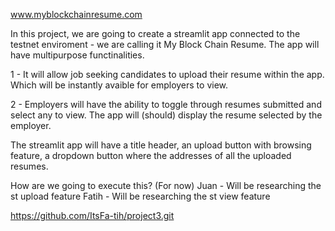 www.myblockchainresume.com 

In this project, we are going to create a streamlit app connected to the testnet enviroment - we are calling it My Block Chain Resume. The app will have multipurpose functinalities.

1 - It will allow job seeking candidates to upload their resume within the app. Which will be instantly avaible for employers to view. 

2 - Employers will have the ability to toggle through resumes submitted and select any to view. The app will (should) display the resume selected by the employer. 

The streamlit app will have a title header, an upload button with browsing feature, 
a dropdown button where the addresses of all the uploaded resumes.

How are we going to execute this? (For now)
Juan - Will be researching the st upload feature
Fatih - Will be researching the st view feature

https://github.com/ItsFa-tih/project3.git



